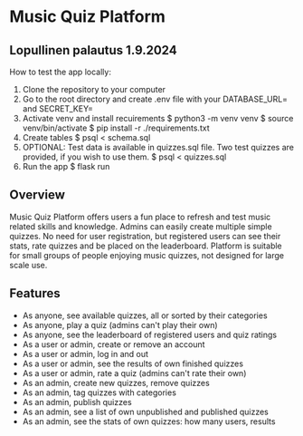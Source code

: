 # Music Quiz Platform

## Lopullinen palautus 1.9.2024

How to test the app locally:

1. Clone the repository to your computer
2. Go to the root directory and create .env file with your DATABASE_URL= and SECRET_KEY=
3. Activate venv and install recuirements
    $ python3 -m venv venv
    $ source venv/bin/activate
    $ pip install -r ./requirements.txt
4. Create tables
    $ psql < schema.sql
5. OPTIONAL: Test data is available in quizzes.sql file. Two test quizzes are provided, if you wish to use them.
    $ psql < quizzes.sql
6. Run the app
    $ flask run

## Overview

Music Quiz Platform offers users a fun place to refresh and test music related skills and knowledge. Admins can easily create multiple simple quizzes. No need for user registration, but registered users can see their stats, rate quizzes and be placed on the leaderboard. Platform is suitable for small groups of people enjoying music quizzes, not designed for large scale use.

## Features

- As anyone, see available quizzes, all or sorted by their categories
- As anyone, play a quiz (admins can't play their own)
- As anyone, see the leaderboard of registered users and quiz ratings
- As a user or admin, create or remove an account
- As a user or admin, log in and out
- As a user or admin, see the results of own finished quizzes
- As a user or admin, rate a quiz (admins can't rate their own)
- As an admin, create new quizzes, remove quizzes
- As an admin, tag quizzes with categories
- As an admin, publish quizzes
- As an admin, see a list of own unpublished and published quizzes
- As an admin, see the stats of own quizzes: how many users, results